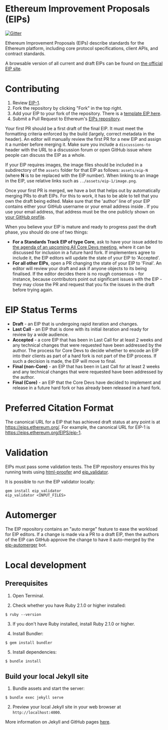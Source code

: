 # Ethereum Improvement Proposals (EIPs)

[![Gitter](https://badges.gitter.im/Join%20Chat.svg)](https://gitter.im/ethereum/EIPs?utm_source=badge&utm_medium=badge&utm_campaign=pr-badge)

Ethereum Improvement Proposals (EIPs) describe standards for the Ethereum platform, including core protocol specifications, client APIs, and contract standards.

A browsable version of all current and draft EIPs can be found on [the official EIP site](https://eips.ethereum.org/).

# Contributing

 1. Review [EIP-1](EIPS/eip-1.md).
 2. Fork the repository by clicking "Fork" in the top right.
 3. Add your EIP to your fork of the repository. There is a [template EIP here](eip-template.md).
 4. Submit a Pull Request to Ethereum's [EIPs repository](https://github.com/ethereum/EIPs).

Your first PR should be a first draft of the final EIP. It must meet the formatting criteria enforced by the build (largely, correct metadata in the header). An editor will manually review the first PR for a new EIP and assign it a number before merging it. Make sure you include a `discussions-to` header with the URL to a discussion forum or open GitHub issue where people can discuss the EIP as a whole.

If your EIP requires images, the image files should be included in a subdirectory of the `assets` folder for that EIP as follows: `assets/eip-N` (where **N** is to be replaced with the EIP number). When linking to an image in the EIP, use relative links such as `../assets/eip-1/image.png`.

Once your first PR is merged, we have a bot that helps out by automatically merging PRs to draft EIPs. For this to work, it has to be able to tell that you own the draft being edited. Make sure that the 'author' line of your EIP contains either your GitHub username or your email address inside <triangular brackets>. If you use your email address, that address must be the one publicly shown on [your GitHub profile](https://github.com/settings/profile).

When you believe your EIP is mature and ready to progress past the draft phase, you should do one of two things:

 - **For a Standards Track EIP of type Core**, ask to have your issue added to [the agenda of an upcoming All Core Devs meeting](https://github.com/ethereum/pm/issues), where it can be discussed for inclusion in a future hard fork. If implementers agree to include it, the EIP editors will update the state of your EIP to 'Accepted'.
 - **For all other EIPs**, open a PR changing the state of your EIP to 'Final'. An editor will review your draft and ask if anyone objects to its being finalised. If the editor decides there is no rough consensus - for instance, because contributors point out significant issues with the EIP - they may close the PR and request that you fix the issues in the draft before trying again.

# EIP Status Terms

* **Draft** - an EIP that is undergoing rapid iteration and changes.
* **Last Call** - an EIP that is done with its initial iteration and ready for review by a wide audience.
* **Accepted** - a core EIP that has been in Last Call for at least 2 weeks and any technical changes that were requested have been addressed by the author. The process for Core Devs to decide whether to encode an EIP into their clients as part of a hard fork is not part of the EIP process. If such a decision is made, the EIP will move to final.
* **Final (non-Core)** - an EIP that has been in Last Call for at least 2 weeks and any technical changes that were requested have been addressed by the author.
* **Final (Core)** - an EIP that the Core Devs have decided to implement and release in a future hard fork or has already been released in a hard fork. 

# Preferred Citation Format

The canonical URL for a EIP that has achieved draft status at any point is at https://eips.ethereum.org/. For example, the canonical URL for EIP-1 is https://eips.ethereum.org/EIPS/eip-1.

# Validation

EIPs must pass some validation tests.  The EIP repository ensures this by running tests using [html-proofer](https://rubygems.org/gems/html-proofer) and [eip_validator](https://rubygems.org/gems/eip_validator).

It is possible to run the EIP validator locally:
```
gem install eip_validator
eip_validator <INPUT_FILES>
```

# Automerger

The EIP repository contains an "auto merge" feature to ease the workload for EIP editors.  If a change is made via a PR to a draft EIP, then the authors of the EIP can GitHub approve the change to have it auto-merged by the [eip-automerger](https://github.com/eip-automerger/automerger) bot.

# Local development

## Prerequisites

1. Open Terminal.

2. Check whether you have Ruby 2.1.0 or higher installed:

```
$ ruby --version
```

3. If you don't have Ruby installed, install Ruby 2.1.0 or higher.

4. Install Bundler:

```
$ gem install bundler
```

5. Install dependencies:

```
$ bundle install
```

## Build your local Jekyll site

1. Bundle assets and start the server:

```
$ bundle exec jekyll serve
```

2. Preview your local Jekyll site in your web browser at `http://localhost:4000`.

More information on Jekyll and GitHub pages [here](https://help.github.com/en/enterprise/2.14/user/articles/setting-up-your-github-pages-site-locally-with-jekyll).
